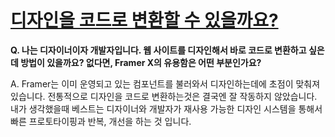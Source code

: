 # [디자인을 코드로 변환할 수 있을까요?](https://spectrum.chat/framer/general/how-to-turn-design-into-code~65d371bd-02b6-4ea0-874c-8560cec02ce1)

**Q. 나는 디자이너이자 개발자입니다. 웹 사이트를 디자인해서 바로 코드로 변환하고 싶은데 방법이 있을까요? 없다면, Framer X의 유용함은 어떤 부분인가요?**

A. Framer는 이미 운영되고 있는 컴포넌트를 불러와서 디자인하는데에 초점이 맞춰져있습니다. 전통적으로 디자인을 코드로 변환하는것은 결국엔 잘 작동하지 않았습니다.
내가 생각했을때 베스트는 디자이너와 개발자가 재사용 가능한 디자인 시스템을 통해서 빠른 프로토타이핑과 반복, 개선을 하는 것 입니다.
